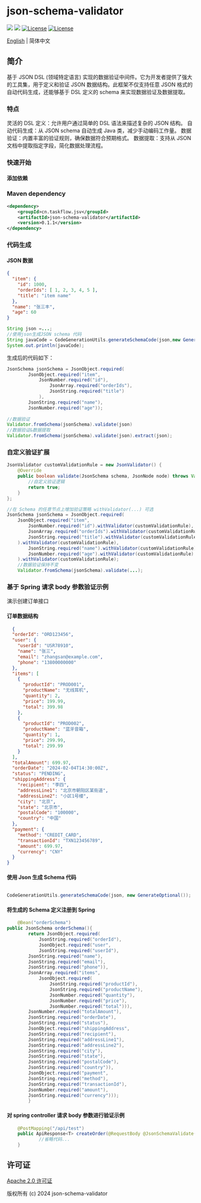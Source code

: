 json-schema-validator
============
<div align="left">
  <a href="javascript:void(0);"><img src="https://img.shields.io/badge/build-passing-brightgreen" /></a>
  <a href="javascript:void(0);" target="_blank"><img src="https://img.shields.io/badge/docs-latest-brightgreen" /></a>
  <a href="https://www.apache.org/licenses/LICENSE-2.0"><img src="https://img.shields.io/badge/License-Apache%202.0-blue.svg" alt="License"></a>
  <a href="https://central.sonatype.com/artifact/cn.taskflow.jsv/json-schema-validator?smo=true"><img src="https://img.shields.io/maven-metadata/v.svg?label=Maven%20Central&metadataUrl=https%3A%2F%2Frepo1.maven.org%2Fmaven2%2Fcn%2Ftaskflow%2Fjsv%2Fjson-schema-validator%2Fmaven-metadata.xml" alt="License"></a>
</div>

[English](./README.md) | 简体中文

## 简介
基于 JSON DSL (领域特定语言) 实现的数据验证中间件。它为开发者提供了强大的工具集，用于定义和验证 JSON 数据结构。此框架不仅支持任意 JSON 格式的自动代码生成，还能够基于 DSL 定义的 schema 来实现数据验证及数据提取。

### 特点
灵活的 DSL 定义：允许用户通过简单的 DSL 语法来描述复杂的 JSON 结构。
自动代码生成：从 JSON schema 自动生成 Java 类，减少手动编码工作量。
数据验证：内置丰富的验证规则，确保数据符合预期格式。
数据提取：支持从 JSON 文档中提取指定字段，简化数据处理流程。

### 快速开始

#### 添加依赖
### Maven dependency
```xml
<dependency>
    <groupId>cn.taskflow.jsv</groupId>
    <artifactId>json-schema-validator</artifactId>
    <version>0.1.1</version>
</dependency>
```


### 代码生成

#### JSON 数据
```json
{
  "item": {
    "id": 1000,
    "orderIds": [ 1, 2, 3, 4, 5 ],
    "title": "item name"
  },
  "name": "张三丰",
  "age": 60
} 
```
```java
String json =...;
//使用json生成JSON schema 代码
String javaCode = CodeGenerationUtils.generateSchemaCode(json,new GenerateOptional());
System.out.println(javaCode);
```
生成后的代码如下：
```java
JsonSchema jsonSchema = JsonObject.required(
        JsonObject.required("item",
            JsonNumber.required("id"),
                JsonArray.required("orderIds"),
                JsonString.required("title")
            ),
        JsonString.required("name"),
        JsonNumber.required("age"));
    
//数据验证
Validator.fromSchema(jsonSchema).validate(json)
//数据验证&数据提取
Validator.fromSchema(jsonSchema).validate(json).extract(json);
```
### 自定义验证扩展

```java
JsonValidator customValidationRule = new JsonValidator() {
    @Override
    public boolean validate(JsonSchema schema, JsonNode node) throws ValidationException {
        //自定义验证逻辑
        return true;
    }
};

//在 Schema 的任意节点上增加验证策略 withValidator(...) 可选
JsonSchema jsonSchema = JsonObject.required(
    JsonObject.required("item",
        JsonNumber.required("id").withValidator(customValidationRule),
        JsonArray.required("orderIds").withValidator(customValidationRule),
        JsonString.required("title").withValidator(customValidationRule)
    ).withValidator(customValidationRule),
        JsonString.required("name").withValidator(customValidationRule),
        JsonNumber.required("age").withValidator(customValidationRule)
    ).withValidator(customValidationRule);
    //数据验证保持不变
    Validator.fromSchema(jsonSchema).validate(...);

```
### 基于 Spring 请求 body 参数验证示例
演示创建订单接口

#### 订单数据结构
```json 
  {
  "orderId": "ORD123456",
  "user": {
    "userId": "USR78910",
    "name": "张三",
    "email": "zhangsan@example.com",
    "phone": "13800000000"
  },
  "items": [
    {
      "productId": "PROD001",
      "productName": "无线耳机",
      "quantity": 2,
      "price": 199.99,
      "total": 399.98
    },
    {
      "productId": "PROD002",
      "productName": "蓝牙音箱",
      "quantity": 1,
      "price": 299.99,
      "total": 299.99
    }
  ],
  "totalAmount": 699.97,
  "orderDate": "2024-02-04T14:30:00Z",
  "status": "PENDING",
  "shippingAddress": {
    "recipient": "李四",
    "addressLine1": "北京市朝阳区某街道",
    "addressLine2": "小区1号楼",
    "city": "北京",
    "state": "北京市",
    "postalCode": "100000",
    "country": "中国"
  },
  "payment": {
    "method": "CREDIT_CARD",
    "transactionId": "TXN123456789",
    "amount": 699.97,
    "currency": "CNY"
  }
}
```
#### 使用 Json 生成 Schema 代码
```java

CodeGenerationUtils.generateSchemaCode(json, new GenerateOptional());

```    
#### 将生成的 Schema 定义注册到 Spring
```java
    @Bean("orderSchema")
public JsonSchema orderSchema(){
        return JsonObject.required(
            JsonString.required("orderId"),
            JsonObject.required("user",
            JsonString.required("userId"),
        JsonString.required("name"),
        JsonString.required("email"),
        JsonString.required("phone")),
        JsonArray.required("items",
            JsonObject.required(
                JsonString.required("productId"),
                JsonString.required("productName"),
                JsonNumber.required("quantity"),
                JsonNumber.required("price"),
                JsonNumber.required("total"))),
        JsonNumber.required("totalAmount"),
        JsonString.required("orderDate"),
        JsonString.required("status"),
        JsonObject.required("shippingAddress",
        JsonString.required("recipient"),
        JsonString.required("addressLine1"),
        JsonString.required("addressLine2"),
        JsonString.required("city"),
        JsonString.required("state"),
        JsonString.required("postalCode"),
        JsonString.required("country")),
        JsonObject.required("payment",
        JsonString.required("method"),
        JsonString.required("transactionId"),
        JsonNumber.required("amount"),
        JsonString.required("currency")));
        }
```
#### 对 spring controller 请求 body 参数进行验证示例
```java
    @PostMapping("/api/test")
    public ApiResponse<T> createOrder(@RequestBody @JsonSchemaValidate("orderSchema") Order order) {
            //省略代码...  
    }
```

## 许可证

[Apache 2.0 许可证](https://www.apache.org/licenses/LICENSE-2.0)

版权所有 (c) 2024 json-schema-validator